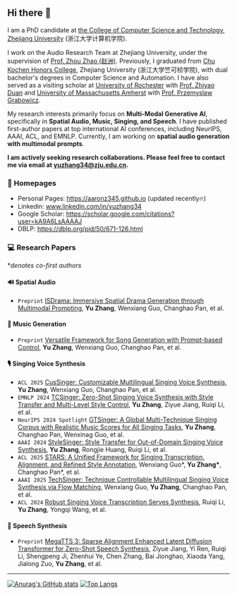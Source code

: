 ## Hi there 👋

I am a PhD candidate at [the College of Computer Science and Technology](http://www.en.cs.zju.edu.cn/), [Zhejiang University](https://www.zju.edu.cn/english/) (浙江大学计算机学院).

I work on the Audio Research Team at Zhejiang University, under the supervision of [Prof. Zhou Zhao (赵洲)](https://person.zju.edu.cn/zhaozhou).
Previously, I graduated from [Chu Kochen Honors College](http://ckc.zju.edu.cn/ckcen/main.htm), Zhejiang University (浙江大学竺可桢学院), with dual bachelor's degrees in Computer Science and Automation. 
I have also served as a visiting scholar at [University of Rochester](https://www.rochester.edu/) with [Prof. Zhiyao Duan](https://www.hajim.rochester.edu/ece/people/faculty/duan_zhiyao) and [University of Massachusetts Amherst](https://www.umass.edu/) with [Prof. Przemyslaw Grabowicz](https://www.cics.umass.edu/about/directory/przemyslaw-grabowicz).

My research interests primarily focus on **Multi-Modal Generative AI**, specifically in **Spatial Audio, Music, Singing, and Speech**. I have published first-author papers at top international AI conferences, including NeurIPS, AAAI, ACL, and EMNLP. Currently, I am working on **spatial audio generation with multimodal prompts**. 

**I am actively seeking research collaborations. Please feel free to contact me via email at yuzhang34@zju.edu.cn.**

### 📎 Homepages
- Personal Pages: https://aaronz345.github.io (updated recently🔥)
- Linkedin: www.linkedin.com/in/yuzhang34
- Google Scholar: https://scholar.google.com/citations?user=kA9A6LsAAAAJ
- DBLP: https://dblp.org/pid/50/671-126.html

### 💻 Research Papers
**denotes co-first authors*

#### 🔊 Spatial Audio

- ``Preprint`` [ISDrama: Immersive Spatial Drama Generation through Multimodal Prompting](https://arxiv.org/abs/2504.20630), **Yu Zhang**, Wenxiang Guo, Changhao Pan, et al.

#### 🎼 Music Generation

- ``Preprint`` [Versatile Framework for Song Generation with Prompt-based Control](https://arxiv.org/abs/2504.19062), **Yu Zhang**, Wenxiang Guo, Changhao Pan, et al.

#### 🎙️ Singing Voice Synthesis

- ``ACL 2025`` [CusSinger: Customizable Multilingual Singing Voice Synthesis](), **Yu Zhang**, Wenxiang Guo, Changhao Pan, et al.
- ``EMNLP 2024`` [TCSinger: Zero-Shot Singing Voice Synthesis with Style Transfer and Multi-Level Style Control](https://arxiv.org/abs/2409.15977), **Yu Zhang**, Ziyue Jiang, Ruiqi Li, et al.
- ``NeurIPS 2024 Spotlight`` [GTSinger: A Global Multi-Technique Singing Corpus with Realistic Music Scores for All Singing Tasks](https://arxiv.org/abs/2409.13832), **Yu Zhang**, Changhao Pan, Wenxinag Guo, et al.
- ``AAAI 2024`` [StyleSinger: Style Transfer for Out-of-Domain Singing Voice Synthesis](https://arxiv.org/abs/2312.10741), **Yu Zhang**, Rongjie Huang, Ruiqi Li, et al.
- ``ACL 2025`` [STARS: A Unified Framework for Singing Transcription, Alignment, and Refined Style Annotation](), Wenxiang Guo\*, **Yu Zhang\***, Changhao Pan\*, et al.
- ``AAAI 2025`` [TechSinger: Technique Controllable Multilingual Singing Voice Synthesis via Flow Matching](https://arxiv.org/abs/2502.12572), Wenxiang Guo, **Yu Zhang**, Changhao Pan, et al.
- ``ACL 2024`` [Robust Singing Voice Transcription Serves Synthesis](https://arxiv.org/abs/2405.09940), Ruiqi Li, **Yu Zhang**, Yongqi Wang, et al.

#### 💬 Speech Synthesis

- ``Preprint`` [MegaTTS 3: Sparse Alignment Enhanced Latent Diffusion Transformer for Zero-Shot Speech Synthesis](https://www.arxiv.org/abs/2502.18924), Ziyue Jiang, Yi Ren, Ruiqi Li, Shengpeng Ji, Zhenhui Ye, Chen Zhang, Bai Jionghao, Xiaoda Yang, Jialong Zuo, **Yu Zhang**, et al.

---

[![Anurag's GitHub stats](https://github-readme-stats.vercel.app/api?username=AaronZ345&&count_private=true&show_icons=true&theme=transparent&hide=prs)](https://github.com/anuraghazra/github-readme-stats)
[![Top Langs](https://github-readme-stats.vercel.app/api/top-langs/?username=AaronZ345&theme=transparent&count_private=true&layout=compact)](https://github.com/anuraghazra/github-readme-stats)
